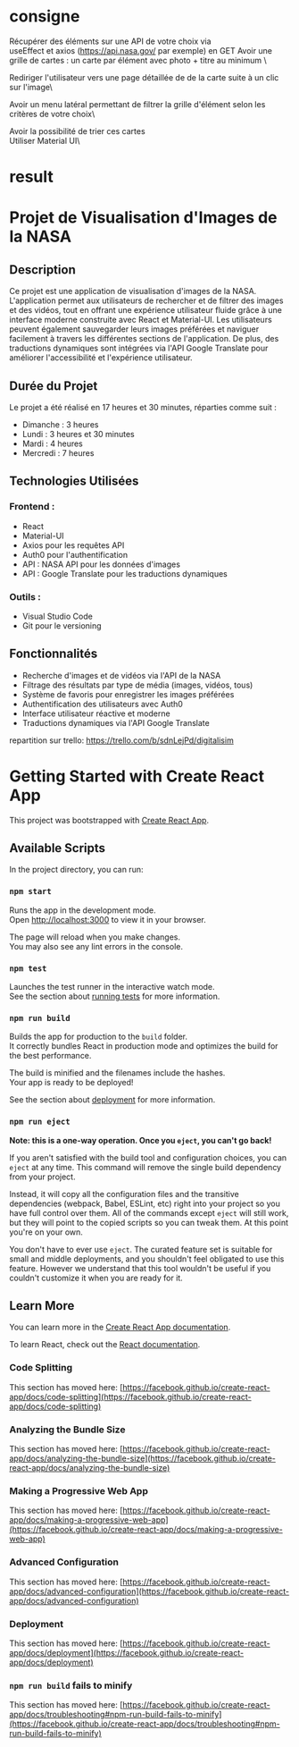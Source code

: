 # consigne 
Récupérer des éléments sur une  API  de votre choix via \
useEffect et axios (https://api.nasa.gov/ par exemple) en GET
Avoir une grille de cartes : un carte par élément avec photo + titre au minimum \

Rediriger l'utilisateur vers une page détaillée de de la carte suite à un clic sur l'image\

Avoir un menu latéral permettant de filtrer la grille d'élément selon les critères de votre choix\

Avoir la possibilité de trier ces cartes\
Utiliser Material UI\


# result
# Projet de Visualisation d'Images de la NASA

## Description
Ce projet est une application de visualisation d'images de la NASA. L'application permet aux utilisateurs de rechercher et de filtrer des images et des vidéos, tout en offrant une expérience utilisateur fluide grâce à une interface moderne construite avec React et Material-UI. Les utilisateurs peuvent également sauvegarder leurs images préférées et naviguer facilement à travers les différentes sections de l'application. De plus, des traductions dynamiques sont intégrées via l'API Google Translate pour améliorer l'accessibilité et l'expérience utilisateur.

## Durée du Projet
Le projet a été réalisé en 17 heures et 30 minutes, réparties comme suit :
- Dimanche : 3 heures
- Lundi : 3 heures et 30 minutes
- Mardi : 4 heures
- Mercredi : 7 heures

## Technologies Utilisées
### Frontend :
- React
- Material-UI
- Axios pour les requêtes API
- Auth0 pour l'authentification
- API : NASA API pour les données d'images
- API : Google Translate pour les traductions dynamiques

### Outils :
- Visual Studio Code
- Git pour le versioning

## Fonctionnalités
- Recherche d'images et de vidéos via l'API de la NASA
- Filtrage des résultats par type de média (images, vidéos, tous)
- Système de favoris pour enregistrer les images préférées
- Authentification des utilisateurs avec Auth0
- Interface utilisateur réactive et moderne
- Traductions dynamiques via l'API Google Translate


repartition sur trello:  https://trello.com/b/sdnLejPd/digitalisim

# Getting Started with Create React App

This project was bootstrapped with [Create React App](https://github.com/facebook/create-react-app).

## Available Scripts

In the project directory, you can run:

### `npm start`

Runs the app in the development mode.\
Open [http://localhost:3000](http://localhost:3000) to view it in your browser.

The page will reload when you make changes.\
You may also see any lint errors in the console.

### `npm test`

Launches the test runner in the interactive watch mode.\
See the section about [running tests](https://facebook.github.io/create-react-app/docs/running-tests) for more information.

### `npm run build`

Builds the app for production to the `build` folder.\
It correctly bundles React in production mode and optimizes the build for the best performance.

The build is minified and the filenames include the hashes.\
Your app is ready to be deployed!

See the section about [deployment](https://facebook.github.io/create-react-app/docs/deployment) for more information.

### `npm run eject`

**Note: this is a one-way operation. Once you `eject`, you can't go back!**

If you aren't satisfied with the build tool and configuration choices, you can `eject` at any time. This command will remove the single build dependency from your project.

Instead, it will copy all the configuration files and the transitive dependencies (webpack, Babel, ESLint, etc) right into your project so you have full control over them. All of the commands except `eject` will still work, but they will point to the copied scripts so you can tweak them. At this point you're on your own.

You don't have to ever use `eject`. The curated feature set is suitable for small and middle deployments, and you shouldn't feel obligated to use this feature. However we understand that this tool wouldn't be useful if you couldn't customize it when you are ready for it.

## Learn More

You can learn more in the [Create React App documentation](https://facebook.github.io/create-react-app/docs/getting-started).

To learn React, check out the [React documentation](https://reactjs.org/).

### Code Splitting

This section has moved here: [https://facebook.github.io/create-react-app/docs/code-splitting](https://facebook.github.io/create-react-app/docs/code-splitting)

### Analyzing the Bundle Size

This section has moved here: [https://facebook.github.io/create-react-app/docs/analyzing-the-bundle-size](https://facebook.github.io/create-react-app/docs/analyzing-the-bundle-size)

### Making a Progressive Web App

This section has moved here: [https://facebook.github.io/create-react-app/docs/making-a-progressive-web-app](https://facebook.github.io/create-react-app/docs/making-a-progressive-web-app)

### Advanced Configuration

This section has moved here: [https://facebook.github.io/create-react-app/docs/advanced-configuration](https://facebook.github.io/create-react-app/docs/advanced-configuration)

### Deployment

This section has moved here: [https://facebook.github.io/create-react-app/docs/deployment](https://facebook.github.io/create-react-app/docs/deployment)

### `npm run build` fails to minify

This section has moved here: [https://facebook.github.io/create-react-app/docs/troubleshooting#npm-run-build-fails-to-minify](https://facebook.github.io/create-react-app/docs/troubleshooting#npm-run-build-fails-to-minify)
